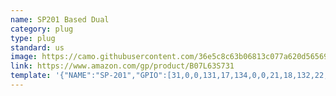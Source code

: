 ```yaml
---
name: SP201 Based Dual
category: plug
type: plug
standard: us
image: https://camo.githubusercontent.com/36e5c8c63b06813c077a620d56569e4fc5e677db/68747470733a2f2f692e706f7374696d672e63632f664c51676a6356542f36312d42322d4f31322d4c4f4f4c2d534c313530302e6a7067
link: https://www.amazon.com/gp/product/B07L63S731
template: '{"NAME":"SP-201","GPIO":[31,0,0,131,17,134,0,0,21,18,132,22,0],"FLAG":0,"BASE":45}'
---
```

